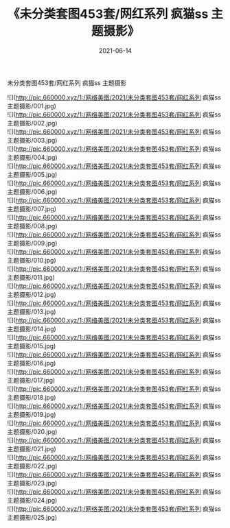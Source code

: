 ﻿---
layout: post
title:  《未分类套图453套/网红系列 疯猫ss 主题摄影》
date:   2021-06-14
img: http://pic.660000.xyz/1:/网络美图/2021/未分类套图453套/网红系列 疯猫ss 主题摄影/000.jpg
categories: [美女, 清纯, 唯美]
---

未分类套图453套/网红系列 疯猫ss 主题摄影

 ![](http://pic.660000.xyz/1:/网络美图/2021/未分类套图453套/网红系列 疯猫ss 主题摄影/001.jpg) <br>![](http://pic.660000.xyz/1:/网络美图/2021/未分类套图453套/网红系列 疯猫ss 主题摄影/002.jpg) <br>![](http://pic.660000.xyz/1:/网络美图/2021/未分类套图453套/网红系列 疯猫ss 主题摄影/003.jpg) <br>![](http://pic.660000.xyz/1:/网络美图/2021/未分类套图453套/网红系列 疯猫ss 主题摄影/004.jpg) <br>![](http://pic.660000.xyz/1:/网络美图/2021/未分类套图453套/网红系列 疯猫ss 主题摄影/005.jpg) <br>![](http://pic.660000.xyz/1:/网络美图/2021/未分类套图453套/网红系列 疯猫ss 主题摄影/006.jpg) <br>![](http://pic.660000.xyz/1:/网络美图/2021/未分类套图453套/网红系列 疯猫ss 主题摄影/007.jpg) <br>![](http://pic.660000.xyz/1:/网络美图/2021/未分类套图453套/网红系列 疯猫ss 主题摄影/008.jpg) <br>![](http://pic.660000.xyz/1:/网络美图/2021/未分类套图453套/网红系列 疯猫ss 主题摄影/009.jpg) <br>![](http://pic.660000.xyz/1:/网络美图/2021/未分类套图453套/网红系列 疯猫ss 主题摄影/010.jpg) <br>![](http://pic.660000.xyz/1:/网络美图/2021/未分类套图453套/网红系列 疯猫ss 主题摄影/011.jpg) <br>![](http://pic.660000.xyz/1:/网络美图/2021/未分类套图453套/网红系列 疯猫ss 主题摄影/012.jpg) <br>![](http://pic.660000.xyz/1:/网络美图/2021/未分类套图453套/网红系列 疯猫ss 主题摄影/013.jpg) <br>![](http://pic.660000.xyz/1:/网络美图/2021/未分类套图453套/网红系列 疯猫ss 主题摄影/014.jpg) <br>![](http://pic.660000.xyz/1:/网络美图/2021/未分类套图453套/网红系列 疯猫ss 主题摄影/015.jpg) <br>![](http://pic.660000.xyz/1:/网络美图/2021/未分类套图453套/网红系列 疯猫ss 主题摄影/016.jpg) <br>![](http://pic.660000.xyz/1:/网络美图/2021/未分类套图453套/网红系列 疯猫ss 主题摄影/017.jpg) <br>![](http://pic.660000.xyz/1:/网络美图/2021/未分类套图453套/网红系列 疯猫ss 主题摄影/018.jpg) <br>![](http://pic.660000.xyz/1:/网络美图/2021/未分类套图453套/网红系列 疯猫ss 主题摄影/019.jpg) <br>![](http://pic.660000.xyz/1:/网络美图/2021/未分类套图453套/网红系列 疯猫ss 主题摄影/020.jpg) <br>![](http://pic.660000.xyz/1:/网络美图/2021/未分类套图453套/网红系列 疯猫ss 主题摄影/021.jpg) <br>![](http://pic.660000.xyz/1:/网络美图/2021/未分类套图453套/网红系列 疯猫ss 主题摄影/022.jpg) <br>![](http://pic.660000.xyz/1:/网络美图/2021/未分类套图453套/网红系列 疯猫ss 主题摄影/023.jpg) <br>![](http://pic.660000.xyz/1:/网络美图/2021/未分类套图453套/网红系列 疯猫ss 主题摄影/024.jpg) <br>![](http://pic.660000.xyz/1:/网络美图/2021/未分类套图453套/网红系列 疯猫ss 主题摄影/025.jpg) <br>
